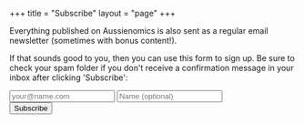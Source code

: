 +++
title = "Subscribe"
layout = "page"
+++

Everything published on Aussienomics is also sent as a regular email newsletter (sometimes with bonus content!). 

If that sounds good to you, then you can use this form to sign up. Be sure to check your spam folder if you don't receive a confirmation message in your inbox after clicking 'Subscribe':

<div class="subscribe-form">
<form method="post" action="https://list.aussienomics.com/subscription/form" class="listmonk-form">
<input type="hidden" name="nonce" />
<input type="email" name="email" required placeholder="your@name.com" />
<input type="text" name="name" placeholder="Name (optional)" />
<input checked="true" id="f89c3" type="checkbox" name="l" checked value="f89c33e4-0b72-4f6b-ab3b-22b743f3a53a" checked style="visibility: hidden; margin:0; padding:0;" />
<label for="f89c3" style="visibility: hidden; margin:0; padding:0;" /></label><br/>
<input type="submit" value="Subscribe" />
</form>
</div>